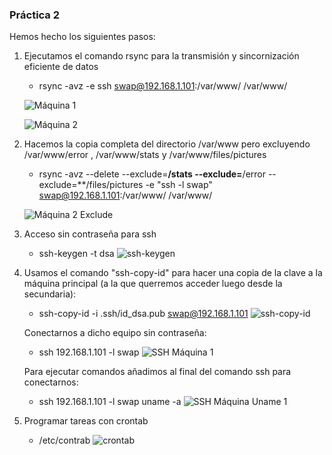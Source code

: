 ### Práctica 2 ###

Hemos hecho los siguientes pasos:

 1. Ejecutamos el comando rsync para la transmisión y sincornización eficiente de datos

      * rsync -avz -e ssh swap@192.168.1.101:/var/www/ /var/www/

      ![Máquina 1](var_maq_1.png "Máquina 1")

      ![Máquina 2](var_maq_2.png "Máquina 2")


 2. Hacemos la copia completa del directorio /var/www pero excluyendo /var/www/error , /var/www/stats y /var/www/files/pictures

      * rsync -avz --delete --exclude=**/stats --exclude=**/error --exclude=**/files/pictures -e "ssh -l swap" swap@192.168.1.101:/var/www/ /var/www/

      ![Máquina 2 Exclude](exclude_err_pic.png "Máquina 2 Exclude")



 3. Acceso sin contraseña para ssh

      * ssh-keygen -t dsa
      ![ssh-keygen](ssh-keygen.png "ssh-keygen")




4. Usamos  el comando "ssh-copy-id" para hacer una copia de la clave a la máquina principal (a la que querremos acceder luego desde la secundaria):

     * ssh-copy-id -i .ssh/id_dsa.pub  swap@192.168.1.101
     ![ssh-copy-id](ssh-copy-id.png "ssh-copy-id")

     Conectarnos a dicho equipo sin contraseña:

     * ssh 192.168.1.101 -l swap
     ![SSH Máquina 1](ssh-maquina_1.png "SSH Máquina 1")

     Para ejecutar comandos añadimos al final del comando ssh para conectarnos:

     * ssh 192.168.1.101 -l swap uname -a
     ![SSH Máquina Uname 1](ssh-maquina_uname.png "SSH Máquina Uname 1")



 5. Programar tareas con crontab

      * /etc/contrab
      ![crontab](crontab.png "crontab")
